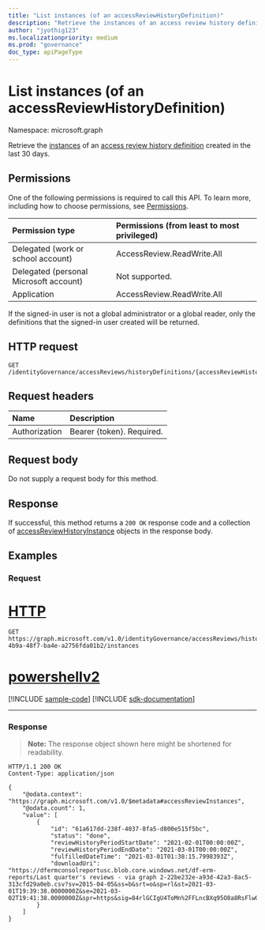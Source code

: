 ```yaml
---
title: "List instances (of an accessReviewHistoryDefinition)"
description: "Retrieve the instances of an access review history definition."
author: "jyothig123"
ms.localizationpriority: medium
ms.prod: "governance"
doc_type: apiPageType
---
```


# List instances (of an accessReviewHistoryDefinition)

Namespace: microsoft.graph

Retrieve the [instances](../resources/accessreviewhistoryinstance.md) of an [access review history definition](../resources/accessreviewhistorydefinition.md) created in the last 30 days.

## Permissions

One of the following permissions is required to call this API. To learn more, including how to choose permissions, see [Permissions](/graph/permissions-reference).

|Permission type|Permissions (from least to most privileged)|
|:---|:---|
|Delegated (work or school account)|AccessReview.ReadWrite.All|
|Delegated (personal Microsoft account)|Not supported.|
|Application|AccessReview.ReadWrite.All|

If the signed-in user is not a global administrator or a global reader, only the definitions that the signed-in user created will be returned.

## HTTP request

<!-- {
  "blockType": "ignored"
}
-->

``` http
GET /identityGovernance/accessReviews/historyDefinitions/{accessReviewHistoryDefinitionId}/instances
```

## Request headers

|Name|Description|
|:---|:---|
|Authorization|Bearer {token}. Required.|

## Request body

Do not supply a request body for this method.

## Response

If successful, this method returns a `200 OK` response code and a collection of [accessReviewHistoryInstance](../resources/accessreviewhistoryinstance.md) objects in the response body.

## Examples

### Request


# [HTTP](#tab/http)
<!-- {
  "blockType": "request",
  "name": "list_accessreviewhistoryinstance"
}
-->

``` http
GET https://graph.microsoft.com/v1.0/identityGovernance/accessReviews/historyDefinitions/90e28cb7-4b9a-48f7-ba4e-a2756fda01b2/instances
```

# [powershellv2](#tab/powershellv2)
[!INCLUDE [sample-code](../includes/snippets/powershellv2/list-accessreviewhistoryinstance-powershellv2-snippets.md)]
[!INCLUDE [sdk-documentation](../includes/snippets/snippets-sdk-documentation-link.md)]

---


### Response

>**Note:** The response object shown here might be shortened for readability.
<!-- {
  "blockType": "response",
  "truncated": true,
  "@odata.type": "Collection(microsoft.graph.accessReviewHistoryInstance)"
}
-->

``` http
HTTP/1.1 200 OK
Content-Type: application/json

{
    "@odata.context": "https://graph.microsoft.com/v1.0/$metadata#accessReviewInstances",
    "@odata.count": 1,
    "value": [
        {
            "id": "61a617dd-238f-4037-8fa5-d800e515f5bc",
            "status": "done",
            "reviewHistoryPeriodStartDate": "2021-02-01T00:00:00Z",
            "reviewHistoryPeriodEndDate": "2021-03-01T00:00:00Z",
            "fulfilledDateTime": "2021-03-01T01:38:15.7998393Z",
            "downloadUri": "https://dfermconsolreportusc.blob.core.windows.net/df-erm-reports/Last quarter's reviews - via graph 2-22be232e-a93d-42a3-8ac5-313cfd29a0eb.csv?sv=2015-04-05&ss=b&srt=o&sp=rl&st=2021-03-01T19:39:38.0000000Z&se=2021-03-02T19:41:38.0000000Z&spr=https&sig=84rlGCIgU4ToMn%2FFLncBXq95O8a8RsFlwQY1Knl%2Fo%2FI%3D"
        }
    ]
}
```
